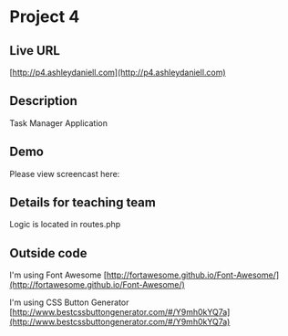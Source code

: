 # Project 4

## Live URL
[http://p4.ashleydaniell.com](http://p4.ashleydaniell.com)

## Description
Task Manager Application

## Demo
Please view screencast here: []() 


## Details for teaching team
Logic is located in routes.php


## Outside code 
I'm using Font Awesome [http://fortawesome.github.io/Font-Awesome/](http://fortawesome.github.io/Font-Awesome/)

I'm using CSS Button Generator [http://www.bestcssbuttongenerator.com/#/Y9mh0kYQ7a](http://www.bestcssbuttongenerator.com/#/Y9mh0kYQ7a)
